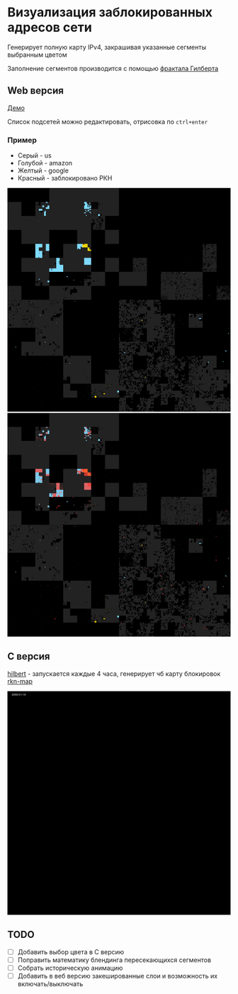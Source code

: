 # Визуализация заблокированных адресов сети

Генерирует полную карту IPv4, закрашивая указанные сегменты выбранным цветом

Заполнение сегментов производится с помощью [фрактала Гилберта](https://github.com/ailove-lab/Ailove-Hilbert)

## Web версия

[Демо](https://ailove-lab.github.io/cidr/)

Список подсетей можно редактировать, отрисовка по `ctrl+enter`

### Пример

 - Серый - us
 - Голубой - amazon
 - Желтый - google
 - Красный - заблокировано РКН

![](without_blocks.png)
![](blocked.png)

## C версия

[hilbert](hilbert/) - запускается каждые 4 часа, генерирует чб карту блокировок [rkn-map](rkn-map/)

![](history/rkn.gif)

## TODO

- [ ] Добавить выбор цвета в C версию
- [ ] Поправить математику блендинга пересекающихся сегментов
- [ ] Собрать историческую анимацию
- [ ] Добавить в веб версию закешированные слои и возможность их включать/выключать
